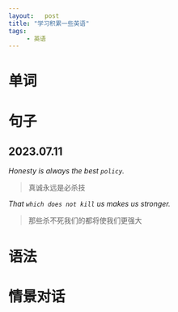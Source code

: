 ```yaml
---
layout:   post
title: "学习积累一些英语"
tags: 
     - 英语
---
```


# 单词

# 句子

## 2023.07.11

_Honesty is always the best `policy`._
> 真诚永远是必杀技

_That `which does not kill` us makes us stronger._
> 那些杀不死我们的都将使我们更强大



# 语法

# 情景对话
